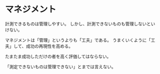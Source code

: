 # マネジメント

計測できるものは管理しやすい。
しかし、計測できないものも管理しないといけない。

マネジメントは「管理」というよりも「工夫」である。
うまくいくように「工夫」して、成功の再現性を高める。

たまたま成功しただけの者を高く評価してはならない。

「測定できないものは管理できない」とまでは言えない。
